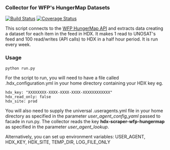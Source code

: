 ### Collector for WFP's HungerMap Datasets
[![Build Status](https://github.com/OCHA-DAP/hdx-scraper-wfp-hungermap/actions/workflows/run-python-tests.yml/badge.svg)](https://github.com/OCHA-DAP/hdx-scraper-wfp-hungermap/actions/workflows/run-python-tests.yml) [![Coverage Status](https://coveralls.io/repos/github/OCHA-DAP/hdx-scraper-wfp-hungermap/badge.svg?branch=main&ts=1)](https://coveralls.io/github/OCHA-DAP/hdx-scraper-wfp-hungermap?branch=main)

This script connects to the [WFP HungerMap API](https://hungermap.wfp.org/) and extracts data creating a dataset for each item in the feed in HDX. It makes 1 read to UNOSAT's feed and 100 read/writes (API calls) to HDX in a half hour period. It is run every week.


### Usage

    python run.py

For the script to run, you will need to have a file called .hdx_configuration.yml in your home directory containing your HDX key eg.

    hdx_key: "XXXXXXXX-XXXX-XXXX-XXXX-XXXXXXXXXXXX"
    hdx_read_only: false
    hdx_site: prod
    
 You will also need to supply the universal .useragents.yml file in your home directory as specified in the parameter *user_agent_config_yaml* passed to facade in run.py. The collector reads the key **hdx-scraper-wfp-hungermap** as specified in the parameter *user_agent_lookup*.
 
 Alternatively, you can set up environment variables: USER_AGENT, HDX_KEY, HDX_SITE, TEMP_DIR, LOG_FILE_ONLY

